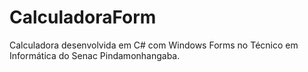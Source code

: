 # CalculadoraForm
Calculadora desenvolvida em C# com Windows Forms no Técnico em Informática do Senac Pindamonhangaba.
